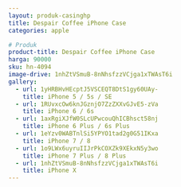 ```yaml
---
layout: produk-casinghp
title: Despair Coffee iPhone Case
categories: apple

# Produk
product-title: Despair Coffee iPhone Case
harga: 90000
sku: hn-4094
image-drive: 1nhZtVSmuB-8nNhsfzzVCjga1xTWAsT6i
gallery:
  - url: 1yHRBHvHEcptJ5VSCEQT8DtS1gy60UAy-
    title: iPhone 5 / 5s / SE
  - url: 1RUvxcOw6knJGznjO7ZzZXXvGJvE5-zVa
    title: iPhone 6 / 6s
  - url: 1axRgiXJfW0SLcUPwcouQhICBhsct58nj
    title: iPhone 6 Plus / 6s Plus
  - url: 1eYzv0WABTnlSi5YPYO1tad2g0G51IKxa
    title: iPhone 7 / 8
  - url: 1o9LWx6uyruIIJrPkCOXZk9XEkxN5y3wo
    title: iPhone 7 Plus / 8 Plus
  - url: 1nhZtVSmuB-8nNhsfzzVCjga1xTWAsT6i
    title: iPhone X
---
```


